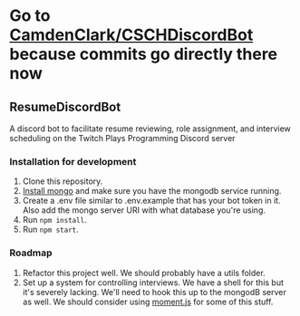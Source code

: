 # **Go to [CamdenClark/CSCHDiscordBot](https://github.com/CamdenClark/CSCHDiscordBot) because commits go directly there now**

## ResumeDiscordBot
A discord bot to facilitate resume reviewing, role assignment, and interview scheduling on the Twitch Plays Programming Discord server

### Installation for development

1. Clone this repository.
2. [Install mongo](https://docs.mongodb.com/v3.4/administration/install-on-linux/) and make sure you have the mongodb service running.
3. Create a .env file similar to .env.example that has your bot token in it. Also add the mongo server URI with what database you're using.
4. Run ```npm install```.
5. Run ```npm start```.

### Roadmap

1. Refactor this project well. We should probably have a utils folder.
2. Set up a system for controlling interviews. We have a shell for this but it's severely lacking. We'll need to hook this up to the mongodB server as well. We should consider using [moment.js](http://momentjs.com) for some of this stuff.
